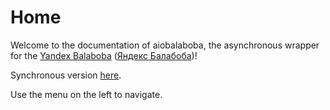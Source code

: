 # Home

Welcome to the documentation of aiobalaboba, the asynchronous wrapper for the [Yandex Balaboba](https://yandex.com/lab/yalm-en) ([Яндекс Балабоба](https://yandex.ru/lab/yalm))!

Synchronous version [here](https://github.com/monosans/balaboba).

Use the menu on the left to navigate.
